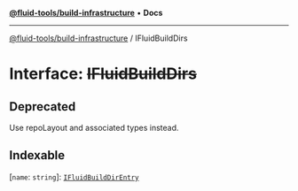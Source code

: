 [**@fluid-tools/build-infrastructure**](../README.md) • **Docs**

***

[@fluid-tools/build-infrastructure](../README.md) / IFluidBuildDirs

# Interface: ~~IFluidBuildDirs~~

## Deprecated

Use repoLayout and associated types instead.

## Indexable

 \[`name`: `string`\]: [`IFluidBuildDirEntry`](../type-aliases/IFluidBuildDirEntry.md)
